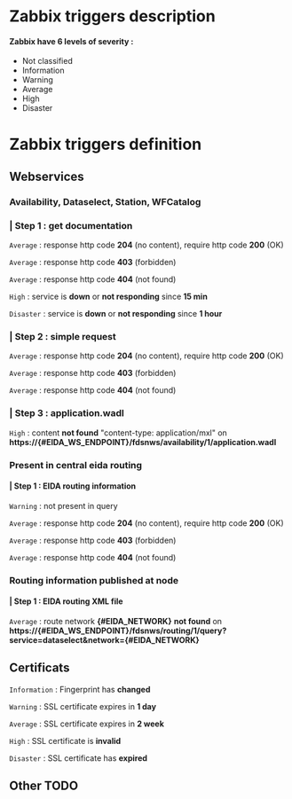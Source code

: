 #  Zabbix triggers description
#### Zabbix have 6 levels of severity :
- Not classified
- Information
- Warning
- Average
- High
- Disaster

# Zabbix  triggers definition
## Webservices
### Availability, Dataselect, Station, WFCatalog
### | Step 1 : get documentation

`Average` : response http code **204** (no content), require http code **200** (OK) 

`Average` : response http code **403** (forbidden)

`Average` : response http code **404** (not found)

`High` : service is **down** or **not responding** since **15 min**

`Disaster` : service is **down** or **not responding** since **1 hour**

### | Step 2 : simple request

`Average` : response http code **204** (no content), require http code **200** (OK)

`Average` : response http code **403** (forbidden)

`Average` : response http code **404** (not found)

### | Step 3 : application.wadl

`High` : content **not found** "content-type: application/mxl" on **https://{#EIDA_WS_ENDPOINT}/fdsnws/availability/1/application.wadl**

### Present in central eida routing
#### | Step 1 : EIDA routing information 

`Warning` : not present in query

`Average` : response http code **204** (no content), require http code **200** (OK)

`Average` : response http code **403** (forbidden)

`Average` : response http code **404** (not found)

### Routing information published at node
#### | Step 1 : EIDA routing XML file
`Average` : route network **{#EIDA_NETWORK}** **not found** on **https://{#EIDA_WS_ENDPOINT}/fdsnws/routing/1/query?service=dataselect&network={#EIDA_NETWORK}**

## Certificats

`Information` : Fingerprint has **changed**

`Warning` : SSL certificate expires in **1 day**

`Average` : SSL certificate expires in **2 week**

`High` : SSL certificate is **invalid**

`Disaster` : SSL certificate has **expired**


## Other TODO